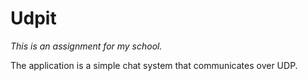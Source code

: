 # Udpit

*This is an assignment for my school.*

The application is a simple chat system that communicates over UDP.

